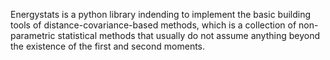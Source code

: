 Energystats is a python library indending to implement the basic building tools of distance-covariance-based methods, which is a collection of non-parametric statistical methods that usually do not assume anything beyond the existence of the first and second moments.
